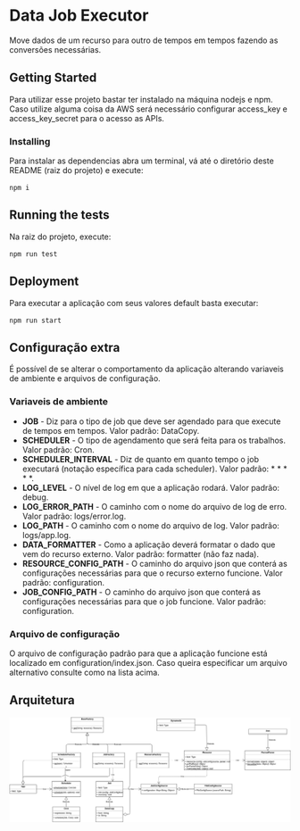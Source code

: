# Data Job Executor

Move dados de um recurso para outro de tempos em tempos fazendo as conversões necessárias.

## Getting Started

Para utilizar esse projeto bastar ter instalado na máquina nodejs e npm. Caso utilize alguma coisa da AWS será necessário configurar access_key e access_key_secret para o acesso as APIs.

### Installing

Para instalar as dependencias abra um terminal, vá até o diretório deste README (raiz do projeto) e execute:

```
npm i
```

## Running the tests

Na raiz do projeto, execute:

```
npm run test
```

## Deployment

Para executar a aplicação com seus valores default basta executar:

```
npm run start
```

## Configuração extra

É possível de se alterar o comportamento da aplicação alterando variaveis de ambiente e arquivos de configuração.

### Variaveis de ambiente

* **JOB** - Diz para o tipo de job que deve ser agendado para que execute de tempos em tempos. Valor padrão: DataCopy.
* **SCHEDULER** - O tipo de agendamento que será feita para os trabalhos. Valor padrão: Cron.
* **SCHEDULER_INTERVAL** - Diz de quanto em quanto tempo o job executará (notação específica para cada scheduler). Valor padrão: * * * * *.
* **LOG_LEVEL** - O nível de log em que a aplicação rodará. Valor padrão: debug.
* **LOG_ERROR_PATH** - O caminho com o nome do arquivo de log de erro. Valor padrão: logs/error.log.
* **LOG_PATH** - O caminho com o nome do arquivo de log. Valor padrão: logs/app.log.
* **DATA_FORMATTER** - Como a aplicação deverá formatar o dado que vem do recurso externo. Valor padrão: formatter (não faz nada).
* **RESOURCE_CONFIG_PATH** - O caminho do arquivo json que conterá as configurações necessárias para que o recurso externo funcione. Valor padrão: configuration.
* **JOB_CONFIG_PATH** - O caminho do arquivo json que conterá as configurações necessárias para que o job funcione. Valor padrão: configuration.

### Arquivo de configuração

O arquivo de configuração padrão para que a aplicação funcione está localizado em configuration/index.json. Caso queira especificar um arquivo alternativo consulte como na lista acima.

## Arquitetura

![Image description](./data-job-executor.png)
